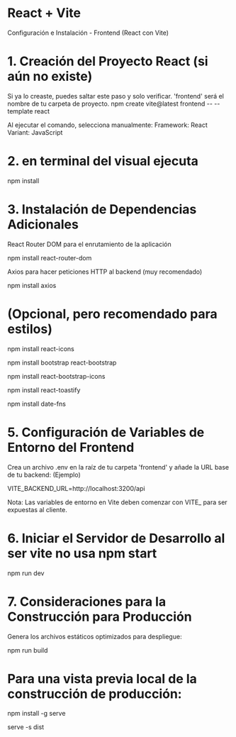 # React + Vite
Configuración e Instalación - Frontend (React con Vite)

# 1. Creación del Proyecto React (si aún no existe)
Si ya lo creaste, puedes saltar este paso y solo verificar.
'frontend' será el nombre de tu carpeta de proyecto.
npm create vite@latest frontend -- --template react

Al ejecutar el comando, selecciona manualmente:
Framework: React
Variant:   JavaScript

# 2. en terminal del visual ejecuta
npm install

# 3. Instalación de Dependencias Adicionales
React Router DOM para el enrutamiento de la aplicación

npm install react-router-dom

Axios para hacer peticiones HTTP al backend (muy recomendado)

npm install axios

# (Opcional, pero recomendado para estilos)
npm install react-icons

npm install bootstrap react-bootstrap

npm install react-bootstrap-icons

npm install react-toastify

npm install date-fns

# 5. Configuración de Variables de Entorno del Frontend
Crea un archivo .env en la raíz de tu carpeta 'frontend'
y añade la URL base de tu backend:
(Ejemplo)

VITE_BACKEND_URL=http://localhost:3200/api

Nota: Las variables de entorno en Vite deben comenzar con VITE_ para ser expuestas al cliente.

# 6. Iniciar el Servidor de Desarrollo al ser vite no usa npm start
npm run dev

# 7. Consideraciones para la Construcción para Producción
Genera los archivos estáticos optimizados para despliegue:

npm run build

# Para una vista previa local de la construcción de producción:
npm install -g serve

serve -s dist
